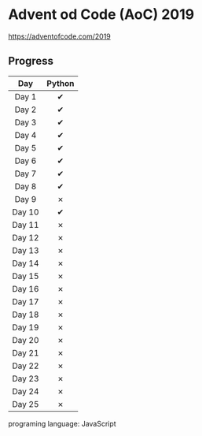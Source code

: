 # Advent od Code (AoC) 2019
https://adventofcode.com/2019

## Progress
| Day    | Python |
|:------:|:------:|
| Day 1  |    ✔   |
| Day 2  |    ✔   |
| Day 3  |    ✔   |
| Day 4  |    ✔   |
| Day 5  |    ✔   |
| Day 6  |    ✔   |
| Day 7  |    ✔   |
| Day 8  |    ✔   |
| Day 9  |    ✗   |
| Day 10 |    ✔   |
| Day 11 |    ✗   |
| Day 12 |    ✗   |
| Day 13 |    ✗   |
| Day 14 |    ✗   |
| Day 15 |    ✗   |
| Day 16 |    ✗   |
| Day 17 |    ✗   |
| Day 18 |    ✗   |
| Day 19 |    ✗   |
| Day 20 |    ✗   |
| Day 21 |    ✗   |
| Day 22 |    ✗   |
| Day 23 |    ✗   |
| Day 24 |    ✗   |
| Day 25 |    ✗   |

programing language: JavaScript

